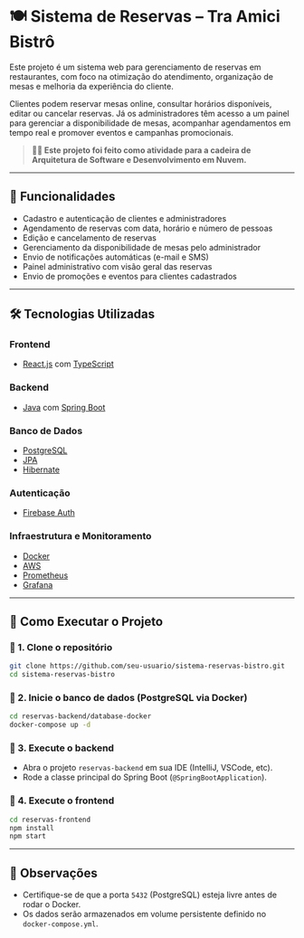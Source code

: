 # 🍽️ Sistema de Reservas – Tra Amici Bistrô

Este projeto é um sistema web para gerenciamento de reservas em restaurantes, com foco na otimização do atendimento, organização de mesas e melhoria da experiência do cliente.

Clientes podem reservar mesas online, consultar horários disponíveis, editar ou cancelar reservas. Já os administradores têm acesso a um painel para gerenciar a disponibilidade de mesas, acompanhar agendamentos em tempo real e promover eventos e campanhas promocionais.

> **🧑‍🏫 Este projeto foi feito como atividade para a cadeira de Arquitetura de Software e Desenvolvimento em Nuvem.**

---

## 🔧 Funcionalidades

- Cadastro e autenticação de clientes e administradores
- Agendamento de reservas com data, horário e número de pessoas
- Edição e cancelamento de reservas
- Gerenciamento da disponibilidade de mesas pelo administrador
- Envio de notificações automáticas (e-mail e SMS)
- Painel administrativo com visão geral das reservas
- Envio de promoções e eventos para clientes cadastrados

---

## 🛠️ Tecnologias Utilizadas

### Frontend
- [React.js](https://reactjs.org/) com [TypeScript](https://www.typescriptlang.org/)

### Backend
- [Java](https://www.java.com/) com [Spring Boot](https://spring.io/projects/spring-boot)

### Banco de Dados
- [PostgreSQL](https://www.postgresql.org/)
- [JPA](https://jakarta.ee/specifications/persistence/)
- [Hibernate](https://hibernate.org/)

### Autenticação
- [Firebase Auth](https://firebase.google.com/products/auth)

### Infraestrutura e Monitoramento
- [Docker](https://www.docker.com/)
- [AWS](https://aws.amazon.com/)
- [Prometheus](https://prometheus.io/)
- [Grafana](https://grafana.com/)

---

## 🚀 Como Executar o Projeto

### 🔹 1. Clone o repositório

```bash
git clone https://github.com/seu-usuario/sistema-reservas-bistro.git
cd sistema-reservas-bistro
```

### 🔹 2. Inicie o banco de dados (PostgreSQL via Docker)

```bash
cd reservas-backend/database-docker
docker-compose up -d
```

### 🔹 3. Execute o backend

- Abra o projeto `reservas-backend` em sua IDE (IntelliJ, VSCode, etc).
- Rode a classe principal do Spring Boot (`@SpringBootApplication`).

### 🔹 4. Execute o frontend

```bash
cd reservas-frontend
npm install
npm start
```

---

## 📌 Observações

- Certifique-se de que a porta `5432` (PostgreSQL) esteja livre antes de rodar o Docker.
- Os dados serão armazenados em volume persistente definido no `docker-compose.yml`.